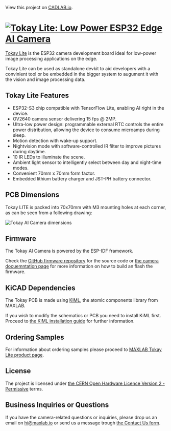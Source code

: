 View this project on [CADLAB.io](https://cadlab.io/project/27230). 

# [![Tokay Lite: Low Power ESP32 Edge AI Camera](https://docs.maxlab.io/images/tokay-lite/edge-ai-angle.jpeg)](https://maxlab.io/store/edge-ai-camera/)

[Tokay Lite](https://maxlab.io/store/edge-ai-camera/) is the ESP32 camera development board ideal for low-power image
processing applications on the edge.

Tokay Lite can be used as standalone devkit to aid developers with a convinient
tool or be embedded in the bigger system to augument it with the vision and
image processing data.

## Tokay Lite Features

* ESP32-S3 chip compatible with TensorFlow Lite, enabling AI right in the device.
* OV2640 camera sensor delivering 15 fps @ 2MP.
* Ultra-low power design: programmable external RTC controls
  the entire power distribution, allowing the device to consume microamps during
  sleep.
* Motion detection with wake-up support.
* Nightvision mode with software-controlled IR filter to improve
  pictures during daytime.
* 10 IR LEDs to illuminate the scene.
* Ambient light sensor to intelligently select between day and night-time modes.
* Convenient 70mm x 70mm form factor.
* Embedded lithium battery charger and JST-PH battery connector.

## PCB Dimensions

Tokay LITE is packed into 70x70mm with M3 mounting holes at each corner,
as can be seen from a following drawing:

![Tokay AI Camera dimensions](https://docs.maxlab.io/assets/tokay-lite/ai-camera-rev2-dimensions.png)

## Firmware

The Tokay AI Camera is powered by the ESP-IDF framework.

Check the [GitHub firmware repository]() for the source code
or [the camera docuemntation page](https://docs.maxlab.io/docs/edge-ai-tokay-lite/firmware/)
for more information on how to build an flash the firmware.

## KiCAD Dependencies

The Tokay PCB is made using [KiML](https://github.com/maxlab-io/kiml/),
the atomic components library from MAXLAB.

If you wish to modify the schematics or PCB you need to install KiML first.
Proceed to [the KiML installation guide](https://github.com/maxlab-io/kiml#how-to-install-kiml)
for further information.

## Ordering Samples

For information about ordering samples please proceed to [MAXLAB Tokay Lite product page](https://maxlab.io/store/edge-ai-camera/).

## License

The project is licensed under [the CERN Open Hardware Licence Version 2 - Permissive](./LICENSE.txt) terms.

## Business Inquiries or Questions

If you have the camera-related questions or inquiries, please drop us an email
on [hi@maxlab.io](mailto:hi@maxlab.io) or send us a message trough
[the Contact Us form](https://maxlab.io/contact/).
